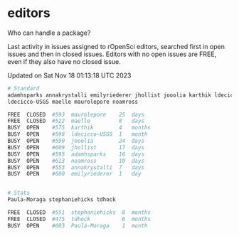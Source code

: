 # editors

Who can handle a package?

Last activity in issues assigned to rOpenSci editors, searched first in open
issues and then in closed issues. Editors with no open issues are FREE, even if
they also have no closed issue.


Updated on Sat Nov 18 01:13:18 UTC 2023

```bash
# Standard
adamhsparks annakrystalli emilyriederer jhollist jooolia karthik ldecicco
ldecicco-USGS maelle maurolepore noamross

FREE  CLOSED  #593  maurolepore    25  days
FREE  CLOSED  #522  maelle         8   days
BUSY  OPEN    #575  karthik        4   months
BUSY  OPEN    #598  ldecicco-USGS  1   month
BUSY  OPEN    #590  jooolia        24  days
BUSY  OPEN    #609  jhollist       17  days
BUSY  OPEN    #595  adamhsparks    16  days
BUSY  OPEN    #613  noamross       10  days
BUSY  OPEN    #553  annakrystalli  7   days
BUSY  OPEN    #600  emilyriederer  1   day


# Stats
Paula-Moraga stephaniehicks tdhock

FREE  CLOSED  #551  stephaniehicks  8  months
FREE  CLOSED  #475  tdhock          6  months
BUSY  OPEN    #603  Paula-Moraga    1  month
```
